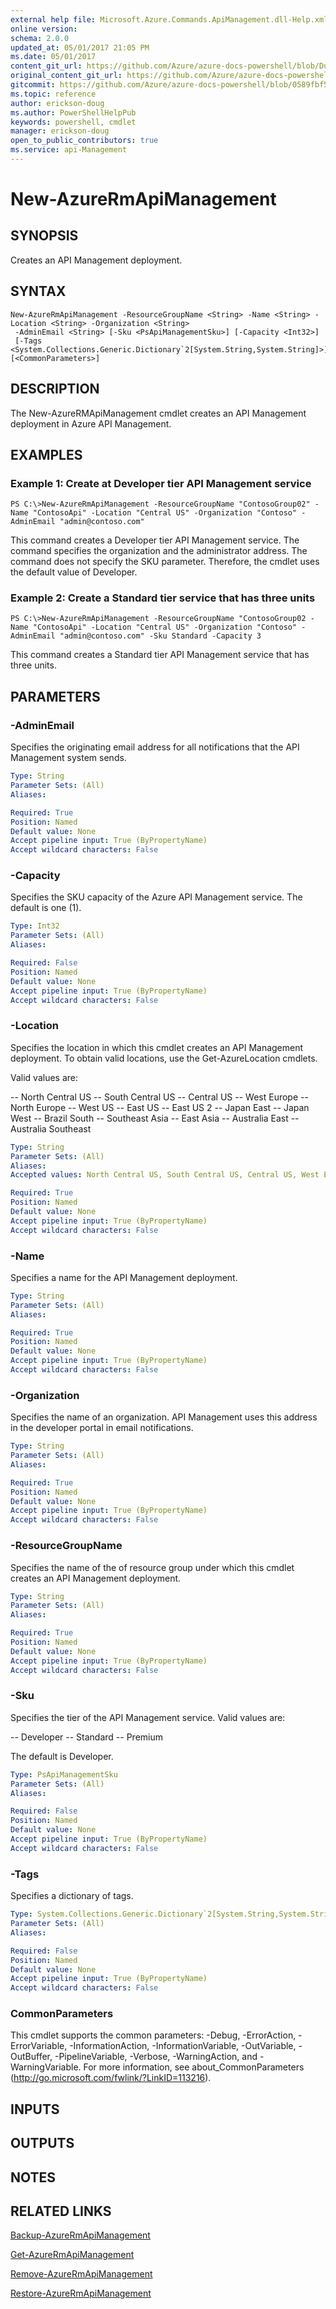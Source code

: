 ```yaml
---
external help file: Microsoft.Azure.Commands.ApiManagement.dll-Help.xml
online version:
schema: 2.0.0
updated_at: 05/01/2017 21:05 PM
ms.date: 05/01/2017
content_git_url: https://github.com/Azure/azure-docs-powershell/blob/DuncanmaMSFT-patch-1/azureps-cmdlets-docs/ResourceManager/AzureRM.ApiManagement/v1.0.4.3/New-AzureRmApiManagement.md
original_content_git_url: https://github.com/Azure/azure-docs-powershell/blob/DuncanmaMSFT-patch-1/azureps-cmdlets-docs/ResourceManager/AzureRM.ApiManagement/v1.0.4.3/New-AzureRmApiManagement.md
gitcommit: https://github.com/Azure/azure-docs-powershell/blob/0589fbf53d27e39e0cf445261d29c64fb0859d62
ms.topic: reference
author: erickson-doug
ms.author: PowerShellHelpPub
keywords: powershell, cmdlet
manager: erickson-doug
open_to_public_contributors: true
ms.service: api-Management
---
```


# New-AzureRmApiManagement

## SYNOPSIS
Creates an API Management deployment.

## SYNTAX

```
New-AzureRmApiManagement -ResourceGroupName <String> -Name <String> -Location <String> -Organization <String>
 -AdminEmail <String> [-Sku <PsApiManagementSku>] [-Capacity <Int32>]
 [-Tags <System.Collections.Generic.Dictionary`2[System.String,System.String]>] [<CommonParameters>]
```

## DESCRIPTION
The New-AzureRMApiManagement cmdlet creates an API Management deployment in Azure API Management.

## EXAMPLES

### Example 1: Create at Developer tier API Management service
```
PS C:\>New-AzureRmApiManagement -ResourceGroupName "ContosoGroup02" -Name "ContosoApi" -Location "Central US" -Organization "Contoso" -AdminEmail "admin@contoso.com"
```

This command creates a Developer tier API Management service.
The command specifies the organization and the administrator address.
The command does not specify the SKU parameter.
Therefore, the cmdlet uses the default value of Developer.

### Example 2: Create a Standard tier service that has three units
```
PS C:\>New-AzureRmApiManagement -ResourceGroupName "ContosoGroup02 -Name "ContosoApi" -Location "Central US" -Organization "Contoso" -AdminEmail "admin@contoso.com" -Sku Standard -Capacity 3
```

This command creates a Standard tier API Management service that has three units.

## PARAMETERS

### -AdminEmail
Specifies the originating email address for all notifications that the API Management system sends.

```yaml
Type: String
Parameter Sets: (All)
Aliases: 

Required: True
Position: Named
Default value: None
Accept pipeline input: True (ByPropertyName)
Accept wildcard characters: False
```

### -Capacity
Specifies the SKU capacity of the Azure API Management service.
The default is one (1).

```yaml
Type: Int32
Parameter Sets: (All)
Aliases: 

Required: False
Position: Named
Default value: None
Accept pipeline input: True (ByPropertyName)
Accept wildcard characters: False
```

### -Location
Specifies the location in which this cmdlet creates an API Management deployment.
To obtain valid locations, use the Get-AzureLocation cmdlets.

Valid values are:

-- North Central US
-- South Central US
-- Central US
-- West Europe
-- North Europe
-- West US
-- East US
-- East US 2
-- Japan East
-- Japan West
-- Brazil South
-- Southeast Asia
-- East Asia
-- Australia East
-- Australia Southeast

```yaml
Type: String
Parameter Sets: (All)
Aliases: 
Accepted values: North Central US, South Central US, Central US, West Europe, North Europe, West US, East US, East US 2, Japan East, Japan West, Brazil South, Southeast Asia, East Asia, Australia East, Australia Southeast

Required: True
Position: Named
Default value: None
Accept pipeline input: True (ByPropertyName)
Accept wildcard characters: False
```

### -Name
Specifies a name for the API Management deployment.

```yaml
Type: String
Parameter Sets: (All)
Aliases: 

Required: True
Position: Named
Default value: None
Accept pipeline input: True (ByPropertyName)
Accept wildcard characters: False
```

### -Organization
Specifies the name of an organization.
API Management uses this address in the developer portal in email notifications.

```yaml
Type: String
Parameter Sets: (All)
Aliases: 

Required: True
Position: Named
Default value: None
Accept pipeline input: True (ByPropertyName)
Accept wildcard characters: False
```

### -ResourceGroupName
Specifies the name of the of resource group under which this cmdlet creates an API Management deployment.

```yaml
Type: String
Parameter Sets: (All)
Aliases: 

Required: True
Position: Named
Default value: None
Accept pipeline input: True (ByPropertyName)
Accept wildcard characters: False
```

### -Sku
Specifies the tier of the API Management service.
Valid values are:

-- Developer
-- Standard
-- Premium

The default is Developer.

```yaml
Type: PsApiManagementSku
Parameter Sets: (All)
Aliases: 

Required: False
Position: Named
Default value: None
Accept pipeline input: True (ByPropertyName)
Accept wildcard characters: False
```

### -Tags
Specifies a dictionary of tags.

```yaml
Type: System.Collections.Generic.Dictionary`2[System.String,System.String]
Parameter Sets: (All)
Aliases: 

Required: False
Position: Named
Default value: None
Accept pipeline input: True (ByPropertyName)
Accept wildcard characters: False
```

### CommonParameters
This cmdlet supports the common parameters: -Debug, -ErrorAction, -ErrorVariable, -InformationAction, -InformationVariable, -OutVariable, -OutBuffer, -PipelineVariable, -Verbose, -WarningAction, and -WarningVariable. For more information, see about_CommonParameters (http://go.microsoft.com/fwlink/?LinkID=113216).

## INPUTS

## OUTPUTS

## NOTES

## RELATED LINKS

[Backup-AzureRmApiManagement]()

[Get-AzureRmApiManagement]()

[Remove-AzureRmApiManagement]()

[Restore-AzureRmApiManagement]()

